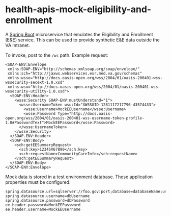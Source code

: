 # health-apis-mock-eligibility-and-enrollment

A [Spring Boot](https://spring.io/projects/spring-boot) microservice
that emulates the Eligibility and Enrollment (E&E) service.
This can be used to provide synthetic E&E data outside the VA Intranet.

To invoke, post to the `/ws` path. Example request:

```
<SOAP-ENV:Envelope
 xmlns:SOAP-ENV="http://schemas.xmlsoap.org/soap/envelope/"
 xmlns:sch="http://jaxws.webservices.esr.med.va.gov/schemas"
 xmlns:wsse="http://docs.oasis-open.org/wss/2004/01/oasis-200401-wss-wssecurity-secext-1.0.xsd"
 xmlns:wsu="http://docs.oasis-open.org/wss/2004/01/oasis-200401-wss-wssecurity-utility-1.0.xsd">
  <SOAP-ENV:Header>
    <wsse:Security SOAP-ENV:mustUnderstand="1">
      <wsse:UsernameToken wsu:Id="XWSSGID-1281117217796-43574433">
        <wsse:Username>MockEEUsername</wsse:Username>
        <wsse:Password Type="http://docs.oasis-open.org/wss/2004/01/oasis-200401-wss-username-token-profile-1.0#PasswordText">MockEEPassword</wsse:Password>
      </wsse:UsernameToken>
    </wsse:Security>
  </SOAP-ENV:Header>
  <SOAP-ENV:Body>
    <sch:getEESummaryRequest>
      <sch:key>12345V67890</sch:key>
      <sch:requestName>CommunityCareInfo</sch:requestName>
    </sch:getEESummaryRequest>
  </SOAP-ENV:Body>
</SOAP-ENV:Envelope>
```

Mock data is stored in a test environment database.
These application properties must be configured:

```
spring.datasource.url=sqlserver://foo.gov:port;database=databaseName;user=dbUsername;password=dbPassword;
spring.datasource.username=dbUsername
spring.datasource.password=dbPassword
ee.header.password=MockEEPassword
ee.header.username=MockEEUsername
```
